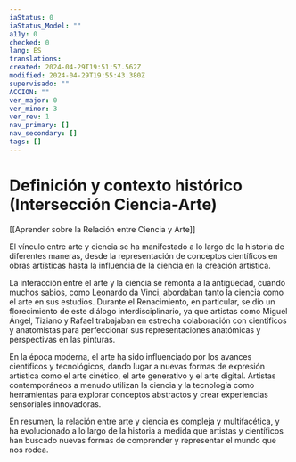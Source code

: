```yaml
---
iaStatus: 0
iaStatus_Model: ""
a11y: 0
checked: 0
lang: ES
translations: 
created: 2024-04-29T19:51:57.562Z
modified: 2024-04-29T19:55:43.380Z
supervisado: ""
ACCION: ""
ver_major: 0
ver_minor: 3
ver_rev: 1
nav_primary: []
nav_secondary: []
tags: []
---
```

# Definición y contexto histórico (Intersección Ciencia-Arte)

[[Aprender sobre la Relación entre Ciencia y Arte]]

El vínculo entre arte y ciencia se ha manifestado a lo largo de la historia de diferentes maneras, desde la representación de conceptos científicos en obras artísticas hasta la influencia de la ciencia en la creación artística. 

La interacción entre el arte y la ciencia se remonta a la antigüedad, cuando muchos sabios, como Leonardo da Vinci, abordaban tanto la ciencia como el arte en sus estudios. Durante el Renacimiento, en particular, se dio un florecimiento de este diálogo interdisciplinario, ya que artistas como Miguel Ángel, Tiziano y Rafael trabajaban en estrecha colaboración con científicos y anatomistas para perfeccionar sus representaciones anatómicas y perspectivas en las pinturas.

En la época moderna, el arte ha sido influenciado por los avances científicos y tecnológicos, dando lugar a nuevas formas de expresión artística como el arte cinético, el arte generativo y el arte digital. Artistas contemporáneos a menudo utilizan la ciencia y la tecnología como herramientas para explorar conceptos abstractos y crear experiencias sensoriales innovadoras.

En resumen, la relación entre arte y ciencia es compleja y multifacética, y ha evolucionado a lo largo de la historia a medida que artistas y científicos han buscado nuevas formas de comprender y representar el mundo que nos rodea.
